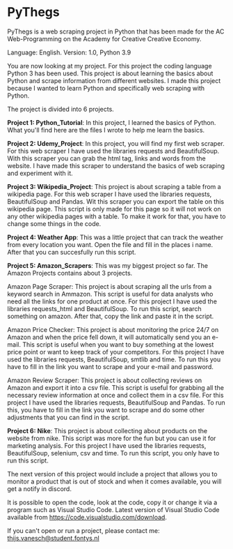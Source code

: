 # PyThegs
PyThegs is a web scraping project in Python that has been made for the AC Web-Programming on the Academy for Creative Creative Economy.

Language: English. Version: 1.0, Python 3.9

You are now looking at my project. For this project the coding language Python 3 has been used. This project is about learning the basics about Python and scrape information from different websites. I made this project because I wanted to learn Python and specifically web scraping with Python. 

The project is divided into 6 projects. 

**Project 1: Python_Tutorial**:
In this project, I learned the basics of Python. What you'll find here are the files I wrote to help me learn the basics. 

**Project 2: Udemy_Project**:
In this project, you will find my first web scraper. For this web scraper I have used the libraries requests and BeautifulSoup. With this scraper you can grab the html tag, links and words from the website. I have made this scraper to understand the basics of web scraping and experiment with it.

**Project 3: Wikipedia_Project**:
This project is about scraping a table from a wikipedia page. For this web scraper I have used the libraries requests, BeautifulSoup and Pandas. Wit this scraper you can export the table on this wikipedia page. This script is only made for this page so it will not work on any other wikipedia pages with a table. To make it work for that, you have to change some things in the code. 

**Project 4: Weather App**:
This was a little project that can track the weather from every location you want. Open the file and fill in the places i name. After that you can succesfully run this script. 

**Project 5: Amazon_Scrapers**:
This was my biggest project so far. The Amazon Projects contains about 3 projects.

Amazon Page Scraper:
This project is about scraping all the urls from a keyword search in Ammazon. This script is useful for data analysts who need all the links for one product at once. 
For this project I have used the libraries requests_html and BeautifulSoup.
To run this script, search something on amazon. After that, copy the link and paste it in the script. 

Amazon Price Checker:
This project is about monitoring the price 24/7 on Amazon and when the price fell down, it will automatically send you an e-mail. This script is useful when you want to buy something at the lowest price point or want to keep track of your competitors. 
For this project I have used the libraries requests, BeautifulSoup, smtlib and time. 
To run this you have to fill in the link you want to scrape and your e-mail and password. 

Amazon Review Scraper: 
This project is about collecting reviews on Amazon and export it into a csv file. This script is useful for grabbing all the necessary review information at once and collect them in a csv file. 
For this project I have used the libraries requests, BeautifulSoup and Pandas.
To run this, you have to fill in the link you want to scrape and do some other adjustments that you can find in the script. 


**Project 6: Nike**:
This project is about collecting about products on the website from nike. This script was more for the fun but you can use it for marketing analysis. 
For this project I have used the libraries requests, BeautifulSoup, selenium, csv and time. 
To run this script, you only have to run this script. 

The next version of this project would include a project that allows you to monitor a product that is out of stock and when it comes available, you will get a notify in discord. 

It is possible to open the code, look at the code, copy it or change it via a program such as Visual Studio Code. Latest version of Visual Studio Code available from https://code.visualstudio.com/download.

If you can't open or run a project, please contact me: thijs.vanesch@student.fontys.nl










